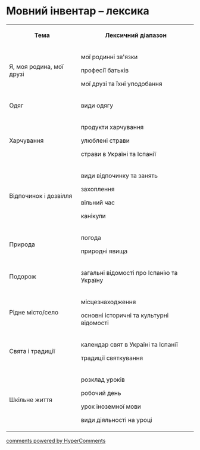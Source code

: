 <div id="hypercomments_widget" class="js-hypercomments-widget invisible"></div>

# Мовний інвентар – лексика

<table>
<tbody>
<tr>
<td style="text-align: center;" width="245">
<p><strong>Тема</strong></p>
</td>
<td style="text-align: center;" width="415">
<p><strong>Лексичний діапазон</strong></p>
</td>
</tr>
<tr>
<td width="245">
<p>Я, моя родина, мої друзі</p>
</td>
<td width="415">
<p>мої родинні зв'язки</p>
<p>професії батьків</p>
<p>мої друзі та їхні уподобання</p>
</td>
</tr>
<tr>
<td width="245">
<p>Одяг</p>
</td>
<td width="415">
<p>види одягу</p>
</td>
</tr>
<tr>
<td width="245">
<p>Харчування</p>
</td>
<td width="415">
<p>продукти харчування</p>
<p>улюблені страви</p>
<p>страви в Україні та Іспанії</p>
</td>
</tr>
<tr>
<td width="245">
<p>Відпочинок і дозвілля</p>
</td>
<td width="415">
<p>види відпочинку та занять</p>
<p>захоплення</p>
<p>вільний час</p>
<p>канікули</p>
</td>
</tr>
<tr>
<td width="245">
<p>Природа</p>
</td>
<td width="415">
<p>погода</p>
<p>природні явища</p>
</td>
</tr>
<tr>
<td width="245">
<p>Подорож</p>
</td>
<td width="415">
<p>загальні відомості про Іспанію та Україну</p>
</td>
</tr>
<tr>
<td width="245">
<p>Рідне місто/село</p>
</td>
<td width="415">
<p>місцезнаходження</p>
<p>основні історичні та культурні відомості</p>
</td>
</tr>
<tr>
<td width="245">
<p>Свята і традиції</p>
</td>
<td width="415">
<p>календар свят в Україні та Іспанії</p>
<p>традиції святкування</p>
</td>
</tr>
<tr>
<td width="245">
<p>Шкільне життя</p>
</td>
<td width="415">
<p>розклад уроків</p>
<p>робочий день</p>
<p>урок іноземної мови</p>
<p>види діяльності на уроці</p>
</td>
</tr>
</tbody>
</table>

<div class="js-hypercomments-container">
    <a href="http://hypercomments.com" class="hc-link" title="comments widget">comments powered by HyperComments</a>
</div>